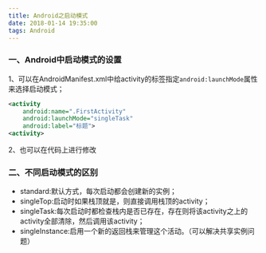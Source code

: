 ```yaml
---
title: Android之启动模式
date: 2018-01-14 19:35:00
tags: Android
---
```

### 一、Android中启动模式的设置
1、可以在AndroidManifest.xml中给activity的标签指定`android:launchMode`属性来选择启动模式；

```xml
<activity
    android:name=".FirstActivity"
    android:launchMode="singleTask"
    android:label="标题">
<activity>
```
2、也可以在代码上进行修改

### 二、不同启动模式的区别
* standard:默认方式，每次启动都会创建新的实例；
* singleTop:启动时如果栈顶就是，则直接调用栈顶的activity；
* singleTask:每次启动时都检查栈内是否已存在，存在则将该activity之上的activity全部清除，然后调用该activity；
* singleInstance:启用一个新的返回栈来管理这个活动。（可以解决共享实例问题）

